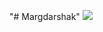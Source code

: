"# Margdarshak" 
<img src="https://github.com/user-attachments/assets/2b7bc58d-10e7-43f2-a1d3-bf1efd9b1c00">
